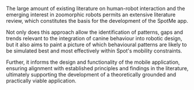 The large amount of existing literature on human-robot interaction and the emerging interest in zoomorphic robots permits an extensive literature review, which constitutes the basis for the development of the SpotMe app. 

Not only does this approach allow the identification of patterns, gaps and trends relevant to the integration of canine behaviour into robotic design, but it also aims to paint a picture of which behavioural patterns are likely to be simulated best and most effectively within Spot's mobility constraints. 

Further, it informs the design and functionality of the mobile application, ensuring alignment with established principles and findings in the literature, ultimately supporting the development of a theoretically grounded and practically viable application.

